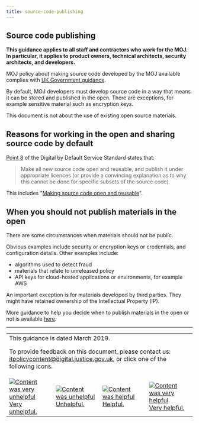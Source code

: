 ```yaml
---
title: source-code-publishing
---
```


## Source code publishing

<b>This guidance applies to all staff and contractors who work for the MOJ. In particular, it applies to product owners, technical architects, security architects, and developers.</b>

MOJ policy about making source code developed by the MOJ available complies with [UK Government guidance](https://www.gov.uk/service-manual/service-standard).

By default, MOJ developers must develop source code in a way that means it can be stored and published in the open. There are exceptions, for example sensitive material such as encryption keys.

This document is not about the use of existing open source materials.

## Reasons for working in the open and sharing source code by default

[Point 8](https://www.gov.uk/service-manual/service-standard#criterion-8) of the Digital by Default Service Standard states that:
 
> Make all new source code open and reusable, and publish it under appropriate licences (or provide a convincing explanation as to why this cannot be done for specific subsets of the source code).

This includes "[Making source code open and reusable](https://www.gov.uk/service-manual/technology/making-source-code-open-and-reusable)".

## When you should not publish materials in the open

There are some circumstances when materials should not be public.

Obvious examples include security or encryption keys or credentials, and configuration details. Other examples include:

- algorithms used to detect fraud
- materials that relate to unreleased policy
- API keys for cloud-hosted applications or environments, for example AWS

An important exception is for materials developed by third parties. They might have retained ownership of the Intellectual Property (IP).

More guidance to help you decide when to publish materials in the open or not is available [here](https://www.gov.uk/government/publications/open-source-guidance/when-code-should-be-open-or-closed). 

---

<table>
<tr><td colspan='4'>This guidance is dated March 2019.
<p>
To provide feedback on this document, please contact us: <a href="mailto:itpolicycontent+source-code-publishing@digital.justice.gov.uk?subject=source-code-publishing">itpolicycontent@digital.justice.gov.uk</a>, or click one of the following icons.</p></td></tr>
<tr>
<td width='25%'><a href="mailto:itpolicycontent+source-code-publishing-2@digital.justice.gov.uk?subject=source-code-publishing-2"><img src="https://s3-eu-west-2.amazonaws.com/intranet-prod-storage-1dvcquh7kophi/uploads/2018/04/DoubleCross.gif" alt="Content was very unhelpful">Very unhelpful.</a></td>
<td width='25%'><a href="mailto:itpolicycontent+source-code-publishing-1@digital.justice.gov.uk?subject=source-code-publishing-1"><img src="https://s3-eu-west-2.amazonaws.com/intranet-prod-storage-1dvcquh7kophi/uploads/2018/04/Cross.gif" alt="Content was unhelpful">Unhelpful.</a></td>
<td width='25%'><a href="mailto:itpolicycontent+source-code-publishing+1@digital.justice.gov.uk?subject=source-code-publishing+1"><img src="https://s3-eu-west-2.amazonaws.com/intranet-prod-storage-1dvcquh7kophi/uploads/2018/04/Tick.gif" alt="Content was helpful">Helpful.</a></td>
<td width='25%'><a href="mailto:itpolicycontent+source-code-publishing+2@digital.justice.gov.uk?subject=source-code-publishing+2"><img src="https://s3-eu-west-2.amazonaws.com/intranet-prod-storage-1dvcquh7kophi/uploads/2018/04/DoubleTick.gif" alt="Content was very helpful">Very helpful.</a></td>
</table>